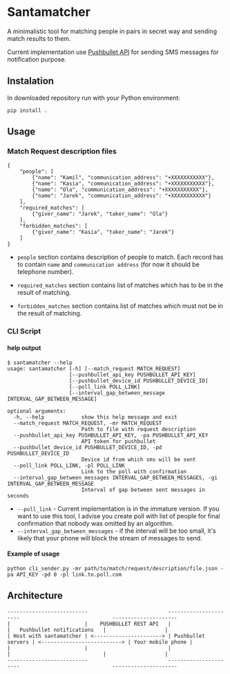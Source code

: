 # Santamatcher

A minimalistic tool for matching people in pairs in secret way and sending match results to them.

Current implementation use [Pushbullet API](https://docs.pushbullet.com/) for sending SMS messages for notification purpose.

## Instalation

In downloaded repository run with your Python environment:

```
pip install .
```

## Usage

### Match Request description files

```
{
    "people": [
        {"name": "Kamil", "communication_address": "+XXXXXXXXXXX"},
        {"name": "Kasia", "communication_address": "+XXXXXXXXXXX"},
        {"name": "Ola", "communication_address": "+XXXXXXXXXXX"},
        {"name": "Jarek", "communication_address": "+XXXXXXXXXXX"}
    ],
    "required_matches": [
        {"giver_name": "Jarek", "taker_name": "Ola"}
    ],
    "forbidden_matches": [
        {"giver_name": "Kasia", "taker_name": "Jarek"}
    ]
}
```

- `people` section contains description of people to match. 
  Each record has to contain `name` and `communication address` (for now it should be telephone number).
  
- `required_matches` section contains list of matches which has to be in the result of matching.
- `forbidden_matches` section contains list of matches which must not be in the result of matching.

### CLI Script

#### help output

```
$ santamatcher --help
usage: santamatcher [-h] [--match_request MATCH_REQUEST]
                    [--pushbullet_api_key PUSHBULLET_API_KEY]
                    [--pushbullet_device_id PUSHBULLET_DEVICE_ID]
                    [--poll_link POLL_LINK]
                    [--interval_gap_between_message INTERVAL_GAP_BETWEEN_MESSAGE]

optional arguments:
  -h, --help            show this help message and exit
  --match_request MATCH_REQUEST, -mr MATCH_REQUEST
                        Path to file with request description
  --pushbullet_api_key PUSHBULLET_API_KEY, -pa PUSHBULLET_API_KEY
                        API token for pushbullet
  --pushbullet_device_id PUSHBULLET_DEVICE_ID, -pd PUSHBULLET_DEVICE_ID
                        Device id from which sms will be sent
  --poll_link POLL_LINK, -pl POLL_LINK
                        Link to the poll with confirmation
  --interval_gap_between_messages INTERVAL_GAP_BETWEEN_MESSAGES, -gi INTERVAL_GAP_BETWEEN_MESSAGE
                        Interval of gap between sent messages in seconds
```

- `--poll_link` - Current implementation is in the immature version. If you want to use this tool, I advise you
  create poll with list of people for final confirmation that nobody was omitted by an algorithm. 
- `--interval_gap_between_messages` - if the interval will be too small, it's likely that your phone will block the
stream of messages to send.

#### Example of usage

```
python cli_sender.py -mr path/to/match/request/description/file.json -pa API_KEY -pd 0 -pl link.to.poll.com 
```

## Architecture

```
--------------------------                          ----------------------                              ---------------------
|                        |    PUSHBULLET REST API   |                    |   Pushbullet notifications   |                   |
| Host with santamatcher | <----------------------> | Pushbullet servers | <--------------------------> | Your mobile phone |
|                        |                          |                    |                              |                   |
--------------------------                          ----------------------                              ---------------------
```